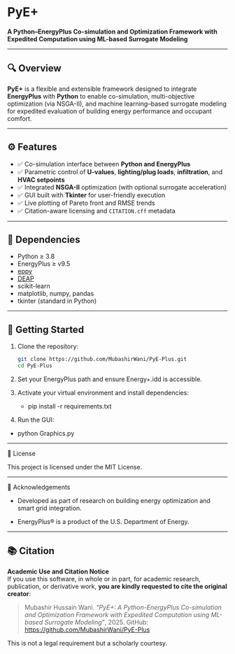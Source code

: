 # PyE+

**A Python–EnergyPlus Co-simulation and Optimization Framework with Expedited Computation using ML-based Surrogate Modeling**

---

## 🔍 Overview

**PyE+** is a flexible and extensible framework designed to integrate **EnergyPlus** with **Python** to enable co-simulation, multi-objective optimization (via NSGA-II), and machine learning–based surrogate modeling for expedited evaluation of building energy performance and occupant comfort.

---

## ⚙️ Features

- ✅ Co-simulation interface between **Python and EnergyPlus**
- ✅ Parametric control of **U-values**, **lighting/plug loads**, **infiltration**, and **HVAC setpoints**
- ✅ Integrated **NSGA-II** optimization (with optional surrogate acceleration)
- ✅ GUI built with **Tkinter** for user-friendly execution
- ✅ Live plotting of Pareto front and RMSE trends
- ✅ Citation-aware licensing and `CITATION.cff` metadata

---

## 🧪 Dependencies

- Python ≥ 3.8
- EnergyPlus ≥ v9.5
- [eppy](https://github.com/santoshphilip/eppy)
- [DEAP](https://github.com/DEAP/deap)
- scikit-learn
- matplotlib, numpy, pandas
- tkinter (standard in Python)

---

## 🚀 Getting Started

1. Clone the repository:
   ```bash
   git clone https://github.com/MubashirWani/PyE-Plus.git
   cd PyE-Plus
2. Set your EnergyPlus path and ensure Energy+.idd is accessible.

3. Activate your virtual environment and install dependencies:

   - pip install -r requirements.txt
     
4. Run the GUI:

  - python Graphics.py

---

📄 License

This project is licensed under the MIT License.

---

🧠 Acknowledgements
   - Developed as part of research on building energy optimization and smart grid integration.

   - EnergyPlus® is a product of the U.S. Department of Energy.

---

## 📚 Citation

**Academic Use and Citation Notice**  
If you use this software, in whole or in part, for academic research, publication, or derivative work, **you are kindly requested to cite the original creator**:

> Mubashir Hussain Wani. _"PyE+: A Python-EnergyPlus Co-simulation and Optimization Framework with Expedited Computation using ML-based Surrogate Modeling"_, 2025. GitHub: https://github.com/MubashirWani/PyE-Plus

This is not a legal requirement but a scholarly courtesy.
